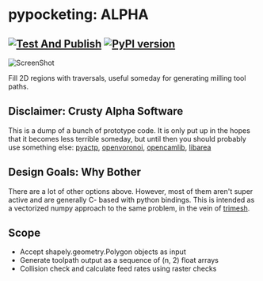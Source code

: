 # pypocketing: ALPHA

[![Test And Publish](https://github.com/mikedh/pocketing/workflows/Test%20And%20Publish/badge.svg)](https://github.com/mikedh/pocketing/actions?query=workflow%3A%22Test+And+Publish%22) [![PyPI version](https://badge.fury.io/py/pocketing.svg)](https://pypi.org/project/pocketing/)
----------------------





![ScreenShot](https://raw.github.com/mikedh/pypocketing/master/docs/contour_troch.png)

Fill 2D regions with traversals, useful someday for generating milling tool paths.

## Disclaimer: Crusty Alpha Software
This is a dump of a bunch of prototype code. It is only put up in the hopes that it becomes less terrible someday, but until then you should probably use something else: [pyactp](https://github.com/mikedh/pyactp), [openvoronoi](https://github.com/aewallin/openvoronoi), [opencamlib](https://github.com/aewallin/opencamlib), [libarea](https://github.com/Heeks/libarea)


## Design Goals: Why Bother

There are a lot of other options above. However, most of them aren't super active and are generally C- based with python bindings. This is intended as a vectorized numpy approach to the same problem, in the vein of [trimesh](https://github.com/mikedh/trimesh).

## Scope
- Accept shapely.geometry.Polygon objects as input
- Generate toolpath output as a sequence of (n, 2) float arrays
- Collision check and calculate feed rates using raster checks